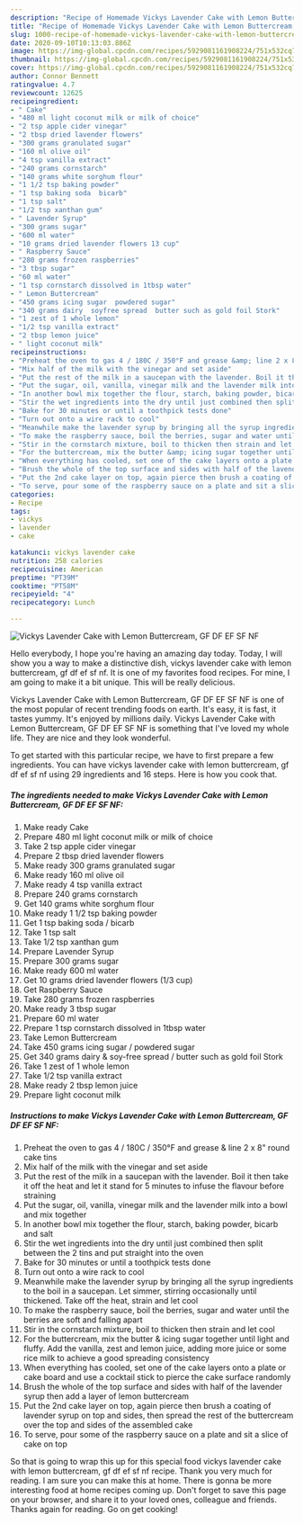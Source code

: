 ```yaml
---
description: "Recipe of Homemade Vickys Lavender Cake with Lemon Buttercream, GF DF EF SF NF"
title: "Recipe of Homemade Vickys Lavender Cake with Lemon Buttercream, GF DF EF SF NF"
slug: 1000-recipe-of-homemade-vickys-lavender-cake-with-lemon-buttercream-gf-df-ef-sf-nf
date: 2020-09-10T10:13:03.886Z
image: https://img-global.cpcdn.com/recipes/5929081161908224/751x532cq70/vickys-lavender-cake-with-lemon-buttercream-gf-df-ef-sf-nf-recipe-main-photo.jpg
thumbnail: https://img-global.cpcdn.com/recipes/5929081161908224/751x532cq70/vickys-lavender-cake-with-lemon-buttercream-gf-df-ef-sf-nf-recipe-main-photo.jpg
cover: https://img-global.cpcdn.com/recipes/5929081161908224/751x532cq70/vickys-lavender-cake-with-lemon-buttercream-gf-df-ef-sf-nf-recipe-main-photo.jpg
author: Connor Bennett
ratingvalue: 4.7
reviewcount: 12625
recipeingredient:
- " Cake"
- "480 ml light coconut milk or milk of choice"
- "2 tsp apple cider vinegar"
- "2 tbsp dried lavender flowers"
- "300 grams granulated sugar"
- "160 ml olive oil"
- "4 tsp vanilla extract"
- "240 grams cornstarch"
- "140 grams white sorghum flour"
- "1 1/2 tsp baking powder"
- "1 tsp baking soda  bicarb"
- "1 tsp salt"
- "1/2 tsp xanthan gum"
- " Lavender Syrup"
- "300 grams sugar"
- "600 ml water"
- "10 grams dried lavender flowers 13 cup"
- " Raspberry Sauce"
- "280 grams frozen raspberries"
- "3 tbsp sugar"
- "60 ml water"
- "1 tsp cornstarch dissolved in 1tbsp water"
- " Lemon Buttercream"
- "450 grams icing sugar  powdered sugar"
- "340 grams dairy  soyfree spread  butter such as gold foil Stork"
- "1 zest of 1 whole lemon"
- "1/2 tsp vanilla extract"
- "2 tbsp lemon juice"
- " light coconut milk"
recipeinstructions:
- "Preheat the oven to gas 4 / 180C / 350°F and grease &amp; line 2 x 8&#34; round cake tins"
- "Mix half of the milk with the vinegar and set aside"
- "Put the rest of the milk in a saucepan with the lavender. Boil it then take it off the heat and let it stand for 5 minutes to infuse the flavour before straining"
- "Put the sugar, oil, vanilla, vinegar milk and the lavender milk into a bowl and mix together"
- "In another bowl mix together the flour, starch, baking powder, bicarb and salt"
- "Stir the wet ingredients into the dry until just combined then split between the 2 tins and put straight into the oven"
- "Bake for 30 minutes or until a toothpick tests done"
- "Turn out onto a wire rack to cool"
- "Meanwhile make the lavender syrup by bringing all the syrup ingredients to the boil in a saucepan. Let simmer, stirring occasionally until thickened. Take off the heat, strain and let cool"
- "To make the raspberry sauce, boil the berries, sugar and water until the berries are soft and falling apart"
- "Stir in the cornstarch mixture, boil to thicken then strain and let cool"
- "For the buttercream, mix the butter &amp; icing sugar together until light and fluffy. Add the vanilla, zest and lemon juice, adding more juice or some rice milk to achieve a good spreading consistency"
- "When everything has cooled, set one of the cake layers onto a plate or cake board and use a cocktail stick to pierce the cake surface randomly"
- "Brush the whole of the top surface and sides with half of the lavender syrup then add a layer of lemon buttercream"
- "Put the 2nd cake layer on top, again pierce then brush a coating of lavender syrup on top and sides, then spread the rest of the buttercream over the top and sides of the assembled cake"
- "To serve, pour some of the raspberry sauce on a plate and sit a slice of cake on top"
categories:
- Recipe
tags:
- vickys
- lavender
- cake

katakunci: vickys lavender cake 
nutrition: 258 calories
recipecuisine: American
preptime: "PT39M"
cooktime: "PT58M"
recipeyield: "4"
recipecategory: Lunch

---
```



![Vickys Lavender Cake with Lemon Buttercream, GF DF EF SF NF](https://img-global.cpcdn.com/recipes/5929081161908224/751x532cq70/vickys-lavender-cake-with-lemon-buttercream-gf-df-ef-sf-nf-recipe-main-photo.jpg)

Hello everybody, I hope you're having an amazing day today. Today, I will show you a way to make a distinctive dish, vickys lavender cake with lemon buttercream, gf df ef sf nf. It is one of my favorites food recipes. For mine, I am going to make it a bit unique. This will be really delicious.



Vickys Lavender Cake with Lemon Buttercream, GF DF EF SF NF is one of the most popular of recent trending foods on earth. It's easy, it is fast, it tastes yummy. It's enjoyed by millions daily. Vickys Lavender Cake with Lemon Buttercream, GF DF EF SF NF is something that I've loved my whole life. They are nice and they look wonderful.


To get started with this particular recipe, we have to first prepare a few ingredients. You can have vickys lavender cake with lemon buttercream, gf df ef sf nf using 29 ingredients and 16 steps. Here is how you cook that.

<!--inarticleads1-->

##### The ingredients needed to make Vickys Lavender Cake with Lemon Buttercream, GF DF EF SF NF:

1. Make ready  Cake
1. Prepare 480 ml light coconut milk or milk of choice
1. Take 2 tsp apple cider vinegar
1. Prepare 2 tbsp dried lavender flowers
1. Make ready 300 grams granulated sugar
1. Make ready 160 ml olive oil
1. Make ready 4 tsp vanilla extract
1. Prepare 240 grams cornstarch
1. Get 140 grams white sorghum flour
1. Make ready 1 1/2 tsp baking powder
1. Get 1 tsp baking soda / bicarb
1. Take 1 tsp salt
1. Take 1/2 tsp xanthan gum
1. Prepare  Lavender Syrup
1. Prepare 300 grams sugar
1. Make ready 600 ml water
1. Get 10 grams dried lavender flowers (1/3 cup)
1. Get  Raspberry Sauce
1. Take 280 grams frozen raspberries
1. Make ready 3 tbsp sugar
1. Prepare 60 ml water
1. Prepare 1 tsp cornstarch dissolved in 1tbsp water
1. Take  Lemon Buttercream
1. Take 450 grams icing sugar / powdered sugar
1. Get 340 grams dairy &amp; soy-free spread / butter such as gold foil Stork
1. Take 1 zest of 1 whole lemon
1. Take 1/2 tsp vanilla extract
1. Make ready 2 tbsp lemon juice
1. Prepare  light coconut milk




<!--inarticleads2-->

##### Instructions to make Vickys Lavender Cake with Lemon Buttercream, GF DF EF SF NF:

1. Preheat the oven to gas 4 / 180C / 350°F and grease &amp; line 2 x 8&#34; round cake tins
1. Mix half of the milk with the vinegar and set aside
1. Put the rest of the milk in a saucepan with the lavender. Boil it then take it off the heat and let it stand for 5 minutes to infuse the flavour before straining
1. Put the sugar, oil, vanilla, vinegar milk and the lavender milk into a bowl and mix together
1. In another bowl mix together the flour, starch, baking powder, bicarb and salt
1. Stir the wet ingredients into the dry until just combined then split between the 2 tins and put straight into the oven
1. Bake for 30 minutes or until a toothpick tests done
1. Turn out onto a wire rack to cool
1. Meanwhile make the lavender syrup by bringing all the syrup ingredients to the boil in a saucepan. Let simmer, stirring occasionally until thickened. Take off the heat, strain and let cool
1. To make the raspberry sauce, boil the berries, sugar and water until the berries are soft and falling apart
1. Stir in the cornstarch mixture, boil to thicken then strain and let cool
1. For the buttercream, mix the butter &amp; icing sugar together until light and fluffy. Add the vanilla, zest and lemon juice, adding more juice or some rice milk to achieve a good spreading consistency
1. When everything has cooled, set one of the cake layers onto a plate or cake board and use a cocktail stick to pierce the cake surface randomly
1. Brush the whole of the top surface and sides with half of the lavender syrup then add a layer of lemon buttercream
1. Put the 2nd cake layer on top, again pierce then brush a coating of lavender syrup on top and sides, then spread the rest of the buttercream over the top and sides of the assembled cake
1. To serve, pour some of the raspberry sauce on a plate and sit a slice of cake on top




So that is going to wrap this up for this special food vickys lavender cake with lemon buttercream, gf df ef sf nf recipe. Thank you very much for reading. I am sure you can make this at home. There is gonna be more interesting food at home recipes coming up. Don't forget to save this page on your browser, and share it to your loved ones, colleague and friends. Thanks again for reading. Go on get cooking!
